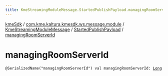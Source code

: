 ```yaml
---
title: KmeStreamingModuleMessage.StartedPublishPayload.managingRoomServerId - kmeSdk
---
```


[kmeSdk](../../../index.html) / [com.kme.kaltura.kmesdk.ws.message.module](../../index.html) / [KmeStreamingModuleMessage](../index.html) / [StartedPublishPayload](index.html) / [managingRoomServerId](./managing-room-server-id.html)

# managingRoomServerId

`@SerializedName("managingRoomServerId") val managingRoomServerId: `[`Long`](https://kotlinlang.org/api/latest/jvm/stdlib/kotlin/-long/index.html)